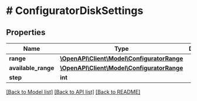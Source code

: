 # # ConfiguratorDiskSettings

## Properties

Name | Type | Description | Notes
------------ | ------------- | ------------- | -------------
**range** | [**\OpenAPI\Client\Model\ConfiguratorRange**](ConfiguratorRange.md) |  | [optional]
**available_range** | [**\OpenAPI\Client\Model\ConfiguratorRange**](ConfiguratorRange.md) |  | [optional]
**step** | **int** |  | [optional]

[[Back to Model list]](../../README.md#models) [[Back to API list]](../../README.md#endpoints) [[Back to README]](../../README.md)
